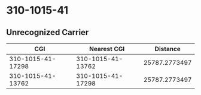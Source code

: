 # 310-1015-41
## Unrecognized Carrier


| CGI | Nearest CGI | Distance |
|-----|-------------|----------|
| 310-1015-41-17298 | 310-1015-41-13762 | 25787.2773497 |
| 310-1015-41-13762 | 310-1015-41-17298 | 25787.2773497 |
